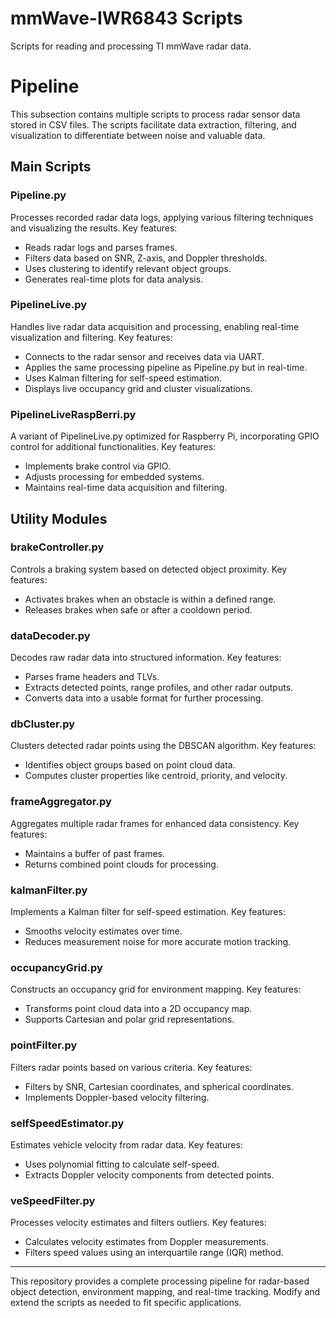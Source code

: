 # mmWave-IWR6843 Scripts

Scripts for reading and processing TI mmWave radar data.

# Pipeline

This subsection contains multiple scripts to process radar sensor data stored in CSV files. The scripts facilitate data extraction, filtering, and visualization to differentiate between noise and valuable data.

## Main Scripts

### Pipeline.py
Processes recorded radar data logs, applying various filtering techniques and visualizing the results. Key features:
- Reads radar logs and parses frames.
- Filters data based on SNR, Z-axis, and Doppler thresholds.
- Uses clustering to identify relevant object groups.
- Generates real-time plots for data analysis.

### PipelineLive.py
Handles live radar data acquisition and processing, enabling real-time visualization and filtering. Key features:
- Connects to the radar sensor and receives data via UART.
- Applies the same processing pipeline as Pipeline.py but in real-time.
- Uses Kalman filtering for self-speed estimation.
- Displays live occupancy grid and cluster visualizations.

### PipelineLiveRaspBerri.py
A variant of PipelineLive.py optimized for Raspberry Pi, incorporating GPIO control for additional functionalities. Key features:
- Implements brake control via GPIO.
- Adjusts processing for embedded systems.
- Maintains real-time data acquisition and filtering.

## Utility Modules

### brakeController.py
Controls a braking system based on detected object proximity. Key features:
- Activates brakes when an obstacle is within a defined range.
- Releases brakes when safe or after a cooldown period.

### dataDecoder.py
Decodes raw radar data into structured information. Key features:
- Parses frame headers and TLVs.
- Extracts detected points, range profiles, and other radar outputs.
- Converts data into a usable format for further processing.

### dbCluster.py
Clusters detected radar points using the DBSCAN algorithm. Key features:
- Identifies object groups based on point cloud data.
- Computes cluster properties like centroid, priority, and velocity.

### frameAggregator.py
Aggregates multiple radar frames for enhanced data consistency. Key features:
- Maintains a buffer of past frames.
- Returns combined point clouds for processing.

### kalmanFilter.py
Implements a Kalman filter for self-speed estimation. Key features:
- Smooths velocity estimates over time.
- Reduces measurement noise for more accurate motion tracking.

### occupancyGrid.py
Constructs an occupancy grid for environment mapping. Key features:
- Transforms point cloud data into a 2D occupancy map.
- Supports Cartesian and polar grid representations.

### pointFilter.py
Filters radar points based on various criteria. Key features:
- Filters by SNR, Cartesian coordinates, and spherical coordinates.
- Implements Doppler-based velocity filtering.

### selfSpeedEstimator.py
Estimates vehicle velocity from radar data. Key features:
- Uses polynomial fitting to calculate self-speed.
- Extracts Doppler velocity components from detected points.

### veSpeedFilter.py
Processes velocity estimates and filters outliers. Key features:
- Calculates velocity estimates from Doppler measurements.
- Filters speed values using an interquartile range (IQR) method.



---
This repository provides a complete processing pipeline for radar-based object detection, environment mapping, and real-time tracking. Modify and extend the scripts as needed to fit specific applications.
